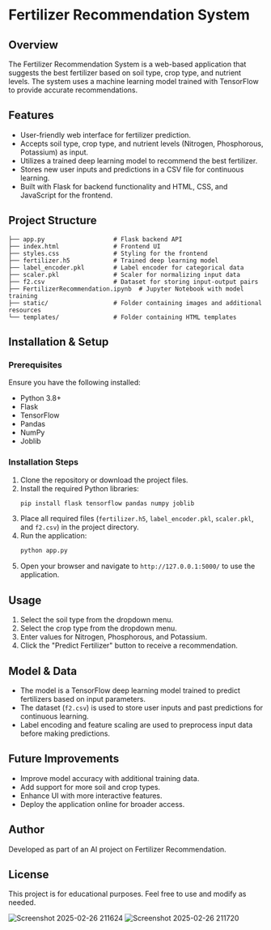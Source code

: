 # Fertilizer Recommendation System

## Overview
The Fertilizer Recommendation System is a web-based application that suggests the best fertilizer based on soil type, crop type, and nutrient levels. The system uses a machine learning model trained with TensorFlow to provide accurate recommendations.

## Features
- User-friendly web interface for fertilizer prediction.
- Accepts soil type, crop type, and nutrient levels (Nitrogen, Phosphorous, Potassium) as input.
- Utilizes a trained deep learning model to recommend the best fertilizer.
- Stores new user inputs and predictions in a CSV file for continuous learning.
- Built with Flask for backend functionality and HTML, CSS, and JavaScript for the frontend.

## Project Structure
```
├── app.py                   # Flask backend API
├── index.html               # Frontend UI
├── styles.css               # Styling for the frontend
├── fertilizer.h5            # Trained deep learning model
├── label_encoder.pkl        # Label encoder for categorical data
├── scaler.pkl               # Scaler for normalizing input data
├── f2.csv                   # Dataset for storing input-output pairs
├── FertilizerRecommendation.ipynb  # Jupyter Notebook with model training
├── static/                  # Folder containing images and additional resources
└── templates/               # Folder containing HTML templates
```

## Installation & Setup
### Prerequisites
Ensure you have the following installed:
- Python 3.8+
- Flask
- TensorFlow
- Pandas
- NumPy
- Joblib

### Installation Steps
1. Clone the repository or download the project files.
2. Install the required Python libraries:
   ```sh
   pip install flask tensorflow pandas numpy joblib
   ```
3. Place all required files (`fertilizer.h5`, `label_encoder.pkl`, `scaler.pkl`, and `f2.csv`) in the project directory.
4. Run the application:
   ```sh
   python app.py
   ```
5. Open your browser and navigate to `http://127.0.0.1:5000/` to use the application.

## Usage
1. Select the soil type from the dropdown menu.
2. Select the crop type from the dropdown menu.
3. Enter values for Nitrogen, Phosphorous, and Potassium.
4. Click the "Predict Fertilizer" button to receive a recommendation.

## Model & Data
- The model is a TensorFlow deep learning model trained to predict fertilizers based on input parameters.
- The dataset (`f2.csv`) is used to store user inputs and past predictions for continuous learning.
- Label encoding and feature scaling are used to preprocess input data before making predictions.

## Future Improvements
- Improve model accuracy with additional training data.
- Add support for more soil and crop types.
- Enhance UI with more interactive features.
- Deploy the application online for broader access.

## Author
Developed as part of an AI project on Fertilizer Recommendation.

## License
This project is for educational purposes. Feel free to use and modify as needed.

![Screenshot 2025-02-26 211624](https://github.com/user-attachments/assets/67a541e0-8da3-4ebb-830c-395cfd3ebfd4)
![Screenshot 2025-02-26 211720](https://github.com/user-attachments/assets/d6a7e194-9bca-4145-891d-777b81e34bb6)
